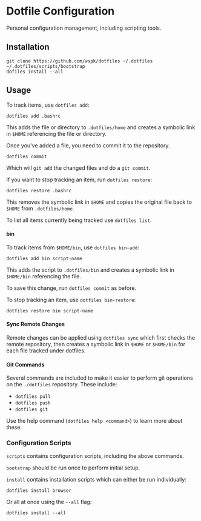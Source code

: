 # Dotfile Configuration

Personal configuration management, including scripting tools.

## Installation

    git clone https://github.com/wspk/dotfiles ~/.dotfiles
    ~/.dotfiles/scripts/bootstrap
    dofiles install --all

## Usage

To track items, use `dotfiles add`:

    dotfiles add .bashrc

This adds the file or directory to `.dotfiles/home` and creates a symbolic link
in `$HOME` referencing the file or directory.

Once you've added a file, you need to commit it to the repository.

    dotfiles commit

Which will `git add` the changed files and do a `git commit`.

If you want to stop tracking an item, run `dotfiles restore`:

    dotfiles restore .bashrc

This removes the symbolic link in `$HOME` and copies the original file back to
`$HOME` from `.dotfiles/home`.

To list all items currently being tracked use `dotfiles list`.


#### bin

To track items from `$HOME/bin`, use `dotfiles bin-add`:

    dotfiles add bin script-name

This adds the script to `.dotfiles/bin` and creates a symbolic link in
`$HOME/bin` referencing the file.

To save this change, run `dotfiles commit` as before.

To stop tracking an item, use `dotfiles bin-restore`:

    dotfiles restore bin script-name


#### Sync Remote Changes

Remote changes can be applied using `dotfiles sync` which first checks
the remote repository, then creates a symbolic link in `$HOME` or `$HOME/bin`
for each file tracked under dotfiles.


#### Git Commands
Several commands are included to make it easier to perform git operations
on the `./dotfiles` repository. These include:

- `dotfiles pull`
- `dotfiles push`
- `dotfiles git`

Use the help command (`dotfiles help <command>`) to learn more about these.


### Configuration Scripts

`scripts` contains configuration scripts, including the above commands.

`bootstrap` should be run once to perform initial setup.

`install` contains installation scripts which can either be run individually:

    dotfiles install browser

Or all at once using the `--all` flag:

    dotfiles install --all
